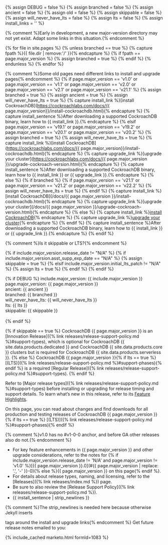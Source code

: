 {% assign DEBUG = false %}
{% assign branched = false %}
{% assign ancient = false %}
{% assign old = false %}
{% assign skippable = false %}
{% assign will_never_have_lts = false %}
{% assign lts = false %}
{% assign install_links = '' %}

{% comment %}Early in development, a new major-version directory may not
             yet exist. Adapt some links in this situation.{% endcomment %}

{% for file in site.pages %}
  {% unless branched == true %}
    {% capture fpath %}{{ file.dir | remove:'/' }}{% endcapture %}
    {% if fpath == page.major_version %}
      {% assign branched = true %}
    {% endif %}
  {% endunless %}
{% endfor %}

{% comment %}Some old pages need different links to install and upgrade pages{% endcomment %}
{% if page.major_version == 'v1.0' or page.major_version == 'v1.1' or page.major_version == 'v2.0' or page.major_version == 'v2.1' or page.major_version == 'v21.1' %}
  {% assign branched = true %}
  {% assign ancient = true %}
  {% assign will_never_have_lts = true %}
  {% capture install_link %}[install CockroachDB](https://cockroachlabs.com/docs/{{ page.major_version}}/install-cockroachdb.html){% endcapture %}
  {% capture install_sentence %}After downloading a supported CockroachDB binary, learn how to {{ install_link }}.{% endcapture %}
{% elsif page.major_version == 'v19.1' or page.major_version == 'v19.2' or page.major_version == 'v20.1' or page.major_version == 'v20.2' %}
  {% assign branched = true %}
  {% assign will_never_have_lts = true %}
  {% capture install_link %}[install CockroachDB](https://cockroachlabs.com/docs/{{ page.major_version}}/install-cockroachdb.html){% endcapture %}
  {% capture upgrade_link %}[upgrade your cluster](https://cockroachlabs.com/docs/{{ page.major_version }}/upgrade-cockroach-version.html){% endcapture %}
  {% capture install_sentence %}After downloading a supported CockroachDB binary, learn how to {{ install_link }} or {{ upgrade_link }}.{% endcapture %}
{% else %}
  {% if branched %}
    {% if page.major_version == 'v21.1' or page.major_version == 'v21.2' or page.major_version == 'v22.2' %}
      {% assign will_never_have_lts = true %}
    {% endif %}
    {% capture install_link %}[install CockroachDB](/docs/{{ page.major_version }}/install-cockroachdb.html){% endcapture %}
    {% capture upgrade_link %}[upgrade your cluster](/docs/{{ page.major_version }}/upgrade-cockroach-version.html){% endcapture %}
  {% else %}
    {% capture install_link %}[install CockroachDB](/docs/dev/install-cockroachdb.html){% endcapture %}
    {% capture upgrade_link %}[upgrade your cluster](/docs/dev/upgrade-cockroach-version.html){% endcapture %}
  {% endif %}
  {% capture install_sentence %}After downloading a supported CockroachDB binary, learn how to {{ install_link }} or {{ upgrade_link }}.{% endcapture %}
{% endif %}

{% comment %}Is it skippable or LTS?{% endcomment %}

{% if include.major_version.release_date != "N/A" %}
  {% if include.major_version.asst_supp_exp_date == "N/A" %}
    {% assign skippable = true %}
  {% elsif include.major_version.initial_lts_patch != "N/A" %}
    {% assign lts = true %}
  {% endif %}
{% endif %}

{% if DEBUG %}
include.major_version: {{ include.major_version }}<br />
page.major_version: {{ page.major_version }}<br />
ancient: {{ ancient }}<br />
branched: {{ branched }}<br />
will_never_have_lts: {{ will_never_have_lts }}<br />
lts: {{ lts }}<br />
skippable: {{ skippable }}<br />
<br />
{% endif %}

{% if skippable == true %}
CockroachDB {{ page.major_version }} is an [Innovation Release]({% link releases/release-support-policy.md %}#support-types), which is optional for CockroachDB {{ site.data.products.dedicated }} and CockroachDB {{ site.data.products.core }} clusters but is required for CockroachDB {{ site.data.products.serverless }}.
{% else %}
CockroachDB {{ page.major_version }}{% if lts == true %} [(LTS)]({% link releases/release-support-policy.md %}#support-phases){% endif %}  is a required [Regular Release]({% link releases/release-support-policy.md %}#support-types).
{% endif %}

Refer to [Major release types]({% link releases/release-support-policy.md %}#support-types) before installing or upgrading for release timing and support details. To learn what’s new in this release, refer to its [Feature Highlights](#feature-highlights).

On this page, you can read about changes and find downloads for all production and testing releases of CockroachDB {{ page.major_version }}{% if lts == true %}&nbsp;[(LTS)]({% link releases/release-support-policy.md %}#support-phases){% endif %}

{% comment %}v1.0 has no #v1-0-0 anchor, and before GA other releases also do not.{% endcomment %}
- For key feature enhancements in {{ page.major_version }} and other upgrade considerations, refer to the notes for {% if include.major_version.release_date != 'N/A' and page.major_version != 'v1.0' %}[{{ page.major_version }}.0](#{{ page.major_version | replace: '.', '-' }}-0){% else %}{{ page.major_version }} on this page{% endif %}.
- For details about release types, naming, and licensing, refer to the [Releases]({% link releases/index.md %}) page.
- Be sure to also review the [Release Support Policy]({% link releases/release-support-policy.md %}).
- {{ install_sentence | strip_newlines }}

{% comment %}The strip_newlines is needed here because otherwise Jekyll inserts <p> tags around the install and upgrade links{% endcomment %}
Get future release notes emailed to you:

{% include_cached marketo.html formId=1083 %}
